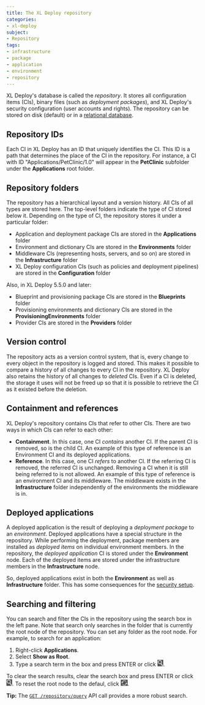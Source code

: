 ```yaml
---
title: The XL Deploy repository
categories:
- xl-deploy
subject:
- Repository
tags:
- infrastructure
- package
- application
- environment
- repository
---
```


XL Deploy's database is called the _repository_. It stores all configuration items (CIs), binary files (such as _deployment packages_), and XL Deploy's security configuration (user accounts and rights). The repository can be stored on disk (default) or in a [relational database](/xl-deploy/how-to/configure-the-xl-deploy-repository.html#using-a-database).

## Repository IDs

Each CI in XL Deploy has an ID that uniquely identifies the CI. This ID is a path that determines the place of the CI in the repository. For instance, a CI with ID "Applications/PetClinic/1.0" will appear in the **PetClinic** subfolder under the **Applications** root folder.

## Repository folders

The repository has a hierarchical layout and a version history. All CIs of all types are stored here. The top-level folders indicate the type of CI stored below it. Depending on the type of CI, the repository stores it under a particular folder:

* Application and deployment package CIs are stored in the **Applications** folder
* Environment and dictionary CIs are stored in the **Environments** folder
* Middleware CIs (representing hosts, servers, and so on) are stored in the **Infrastructure** folder
* XL Deploy configuration CIs (such as policies and deployment pipelines) are stored in the **Configuration** folder

Also, in XL Deploy 5.5.0 and later:

* Blueprint and provisioning package CIs are stored in the **Blueprints** folder
* Provisioning environments and dictionary CIs are stored in the **ProvisioningEnvironments** folder
* Provider CIs are stored in the **Providers** folder

## Version control

The repository acts as a version control system, that is, every change to every object in the repository is logged and stored. This makes it possible to compare a history of all changes to every CI in the repository. XL Deploy also retains the history of all changes to _deleted_ CIs. Even if a CI is deleted, the storage it uses will not be freed up so that it is possible to retrieve the CI as it existed before the deletion.

## Containment and references

XL Deploy's repository contains CIs that refer to other CIs. There are two ways in which CIs can refer to each other:

* **Containment**. In this case, one CI _contains_ another CI. If the parent CI is removed, so is the child CI. An example of this type of reference is an Environment CI and its deployed applications.
* **Reference**. In this case, one CI _refers_ to another CI. If the referring CI is removed, the referred CI is unchanged. Removing a CI when it is still being referred to is not allowed. An example of this type of reference is an environment CI and its middleware. The middleware exists in the **Infrastructure** folder independently of the environments the middleware is in.

## Deployed applications

A deployed application is the result of deploying a _deployment package_ to an _environment_. Deployed applications have a special structure in the repository. While performing the deployment, package members are installed as _deployed items_ on individual environment members. In the repository, the _deployed application_ CI is stored under the **Environment** node. Each of the deployed items are stored under the infrastructure members in the **Infrastructure** node.

So, deployed applications exist in both the **Environment** as well as **Infrastructure** folder. This has some consequences for the [security setup](/xl-deploy/concept/roles-and-permissions-in-xl-deploy.html#local-permissions).

## Searching and filtering

You can search and filter the CIs in the repository using the search box in the left pane. Note that search only searches in the folder that is currently the root node of the repository. You can set any folder as the root node. For example, to search for an application:

1. Right-click **Applications**.
2. Select **Show as Root**.
3. Type a search term in the box and press ENTER or click ![Search](/images/button_search_repository.png).

To clear the search results, clear the search box and press ENTER or click ![Search](/images/button_search_repository.png). To reset the root node to the defaul, click ![Refresh](/images/button_refresh_repository.png).

**Tip:** The [`GET /repository/query`](/xl-deploy/5.5.x/rest-api/com.xebialabs.deployit.engine.api.RepositoryService.html#/repository/query:GET) API call provides a more robust search.

